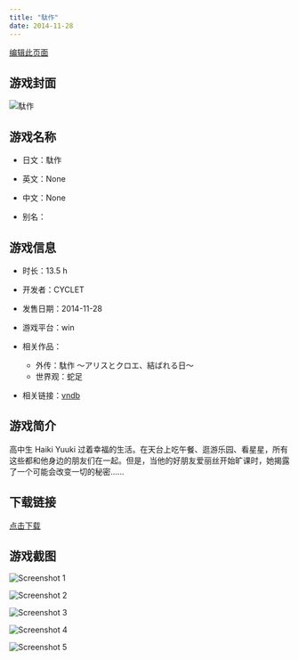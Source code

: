 ```yaml
---
title: "駄作"
date: 2014-11-28
---
```

[编辑此页面](https://github.com/ACG-3/ADV3-source/blob/main/source/_posts/games/%E9%A7%84%E4%BD%9C.md)

## 游戏封面

![駄作](https%3A//pan.timero.xyz/onedrive/img_lib_001/%E9%A7%84%E4%BD%9C_cover.avif)


## 游戏名称

- 日文：駄作
- 英文：None
- 中文：None

- 别名：


## 游戏信息

- 时长：13.5 h
- 开发者：CYCLET
- 发售日期：2014-11-28
- 游戏平台：win
- 相关作品：
   - 外传：駄作 ～アリスとクロエ、結ばれる日～
   - 世界观：蛇足

- 相关链接：[vndb](https://vndb.org/v14922)


## 游戏简介

高中生 Haiki Yuuki 过着幸福的生活。在天台上吃午餐、逛游乐园、看星星，所有这些都和他身边的朋友们在一起。但是，当他的好朋友爱丽丝开始旷课时，她揭露了一个可能会改变一切的秘密......


## 下载链接

[点击下载](https://pan.timero.xyz/onedrive/adv_lib_001/%E9%A7%84%E4%BD%9C)


## 游戏截图


![Screenshot 1](https%3A//pan.timero.xyz/onedrive/img_lib_001/%E9%A7%84%E4%BD%9C_Screenshot_1.avif)

![Screenshot 2](https%3A//pan.timero.xyz/onedrive/img_lib_001/%E9%A7%84%E4%BD%9C_Screenshot_2.avif)

![Screenshot 3](https%3A//pan.timero.xyz/onedrive/img_lib_001/%E9%A7%84%E4%BD%9C_Screenshot_3.avif)

![Screenshot 4](https%3A//pan.timero.xyz/onedrive/img_lib_001/%E9%A7%84%E4%BD%9C_Screenshot_4.avif)

![Screenshot 5](https%3A//pan.timero.xyz/onedrive/img_lib_001/%E9%A7%84%E4%BD%9C_Screenshot_5.avif)

